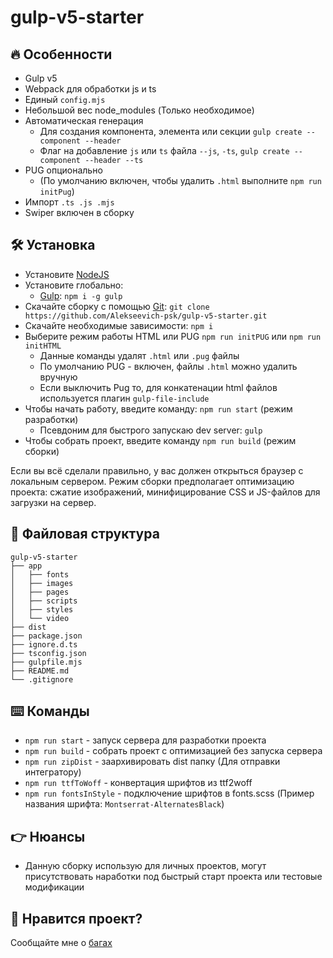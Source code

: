 # gulp-v5-starter

## :fire: Особенности
* Gulp v5
* Webpack для обработки js и ts
* Единый ```config.mjs```
* Небольшой вес node_modules (Только необходимое)
* Автоматическая генерация
    * Для создания компонента, элемента или секции ```gulp create --component --header```
    * Флаг на добавление ```js``` или ```ts``` файла ```--js```, ```-ts```, ```gulp create --component --header --ts```
* PUG опционально 
    * (По умолчанию включен, чтобы удалить ```.html``` выполните ```npm run initPug```)
* Импорт ```.ts .js .mjs```
* Swiper включен в сборку

## :hammer_and_wrench: Установка
* Установите [NodeJS](https://nodejs.org/en/)
* Установите глобально:
    * [Gulp](https://gulpjs.com/): ```npm i -g gulp```
* Скачайте сборку с помощью [Git](https://git-scm.com/downloads): ```git clone https://github.com/Alekseevich-psk/gulp-v5-starter.git```
* Скачайте необходимые зависимости: ```npm i```
* Выберите режим работы HTML или PUG ```npm run initPUG``` или ```npm run initHTML``` 
    * Данные команды удалят ```.html``` или ```.pug``` файлы
    * По умолчанию PUG - включен, файлы ```.html``` можно удалить вручную
    * Если выключить Pug то, для конкатенации html файлов используется плагин ```gulp-file-include``` 
* Чтобы начать работу, введите команду: ```npm run start``` (режим разработки)
    * Псевдоним для быстрого запускаю dev server: ```gulp```
* Чтобы собрать проект, введите команду ```npm run build``` (режим сборки)

Если вы всё сделали правильно, у вас должен открыться браузер с локальным сервером.
Режим сборки предполагает оптимизацию проекта: сжатие изображений, минифицирование CSS и JS-файлов для загрузки на сервер.

## :open_file_folder: Файловая структура

```
gulp-v5-starter
├── app
│   ├── fonts
│   ├── images
│   ├── pages
│   ├── scripts
│   ├── styles
│   └── video
├── dist
├── package.json
├── ignore.d.ts
├── tsconfig.json
├── gulpfile.mjs
├── README.md
└── .gitignore
```

## :keyboard: Команды
* ```npm run start``` - запуск сервера для разработки проекта
* ```npm run build``` - собрать проект с оптимизацией без запуска сервера
* ```npm run zipDist``` - заархивировать dist папку (Для отправки интегратору)
* ```npm run ttfToWoff``` - конвертация шрифтов из ttf2woff
* ```npm run fontsInStyle``` - подключение шрифтов в fonts.scss (Пример названия шрифта: ```Montserrat-AlternatesBlack```)

## :point_right: Нюансы
* Данную сборку использую для личных проектов, могут присутствовать наработки под быстрый старт проекта или тестовые модификации

## :yellow_heart: Нравится проект?
Сообщайте мне о [багах](https://github.com/Alekseevich-psk/gulp-v5-starter/issues)